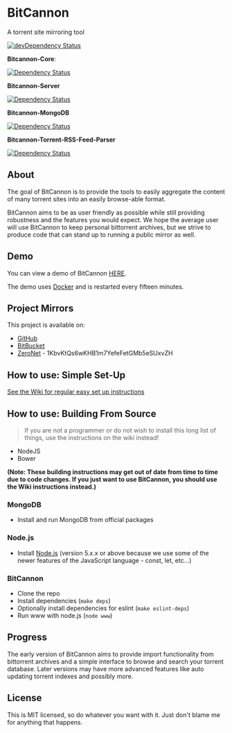 # BitCannon
A torrent site mirroring tool

[![devDependency Status](https://david-dm.org/aidanharris/bitcannon/dev-status.svg)](https://david-dm.org/aidanharris/bitcannon#info=devDependencies)

**Bitcannon-Core**:

[![Dependency Status](https://david-dm.org/aidanharris/bitcannon.svg?path=src/bitcannon)](https://david-dm.org/aidanharris/bitcannon?path=src/bitcannon)

**Bitcannon-Server**

[![Dependency Status](https://david-dm.org/aidanharris/bitcannon.svg?path=src/server)](https://david-dm.org/aidanharris/bitcannon?path=src/server)

**Bitcannon-MongoDB**

[![Dependency Status](https://david-dm.org/aidanharris/bitcannon.svg?path=src/providers/database/mongodb)](https://david-dm.org/aidanharris/bitcannon?path=src/providers/database/mongodb)

**Bitcannon-Torrent-RSS-Feed-Parser**

[![Dependency Status](https://david-dm.org/aidanharris/bitcannon.svg?path=src/providers/rss)](https://david-dm.org/aidanharris/bitcannon?path=src/providers/rss)

## About
The goal of BitCannon is to provide the tools to easily aggregate the content of many torrent sites into an easily browse-able format.

BitCannon aims to be as user friendly as possible while still providing robustness and the features you would expect. We hope the average user will use BitCannon to keep personal bittorrent archives, but we strive to produce code that can stand up to running a public mirror as well.

## Demo

You can view a demo of BitCannon [HERE](https://bitcannon.aidanharr.is).

The demo uses [Docker](https://github.com/aidanharris/bitcannon/wiki/Installing-BitCannon#using-docker) and is restarted every fifteen minutes.

## Project Mirrors
This project is available on:
* [GitHub](https://github.com/aidanharris/bitcannon)
* [BitBucket](https://bitbucket.org/aidanharris/bitcannon)
* [ZeroNet](https://github.com/HelloZeroNet/ZeroNet) - 1KbvKtQs6wKHB1m7YefeFetGMb5eSUxvZH

## How to use: Simple Set-Up
[See the Wiki for regular easy set up instructions](https://github.com/aidanharris/bitcannon/wiki)

## How to use: Building From Source

> If you are not a programmer or do not wish to install this long list of things, use the instructions on the wiki instead!
* NodeJS
* Bower

__(Note: These building instructions may get out of date from time to time due to code changes. If you just want to use BitCannon, you should use the Wiki instructions instead.)__

### MongoDB
* Install and run MongoDB from official packages

### Node.js

* Install [Node.js](https://github.com/aidanharris/bitcannon/wiki/Installing-Node.js) (version 5.x.x or above because we use some of the newer features of the JavaScript language - const, let, etc…)

### BitCannon
* Clone the repo
* Install dependencies (`make deps`)
* Optionally install dependencies for eslint (`make eslint-deps`)
* Run www with node.js (`node www`)

## Progress
The early version of BitCannon aims to provide import functionality from bittorrent archives and a simple interface to browse and search your torrent database. Later versions may have more advanced features like auto updating torrent indexes and possibly more.

## License
This is MIT licensed, so do whatever you want with it. Just don't blame me for anything that happens.
